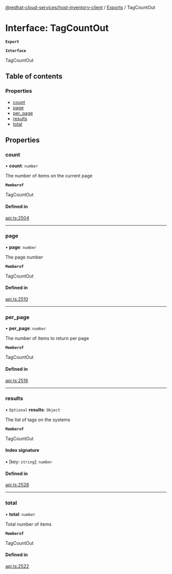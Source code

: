 [@redhat-cloud-services/host-inventory-client](../README.md) / [Exports](../modules.md) / TagCountOut

# Interface: TagCountOut

**`Export`**

**`Interface`**

TagCountOut

## Table of contents

### Properties

- [count](TagCountOut.md#count)
- [page](TagCountOut.md#page)
- [per\_page](TagCountOut.md#per_page)
- [results](TagCountOut.md#results)
- [total](TagCountOut.md#total)

## Properties

### count

• **count**: `number`

The number of items on the current page

**`Memberof`**

TagCountOut

#### Defined in

[api.ts:2504](https://github.com/RedHatInsights/javascript-clients/blob/master/packages/host-inventory/api.ts#L2504)

___

### page

• **page**: `number`

The page number

**`Memberof`**

TagCountOut

#### Defined in

[api.ts:2510](https://github.com/RedHatInsights/javascript-clients/blob/master/packages/host-inventory/api.ts#L2510)

___

### per\_page

• **per\_page**: `number`

The number of items to return per page

**`Memberof`**

TagCountOut

#### Defined in

[api.ts:2516](https://github.com/RedHatInsights/javascript-clients/blob/master/packages/host-inventory/api.ts#L2516)

___

### results

• `Optional` **results**: `Object`

The list of tags on the systems

**`Memberof`**

TagCountOut

#### Index signature

▪ [key: `string`]: `number`

#### Defined in

[api.ts:2528](https://github.com/RedHatInsights/javascript-clients/blob/master/packages/host-inventory/api.ts#L2528)

___

### total

• **total**: `number`

Total number of items

**`Memberof`**

TagCountOut

#### Defined in

[api.ts:2522](https://github.com/RedHatInsights/javascript-clients/blob/master/packages/host-inventory/api.ts#L2522)
